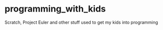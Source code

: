 # programming_with_kids
Scratch, Project Euler and other stuff used to get my kids into programming 
